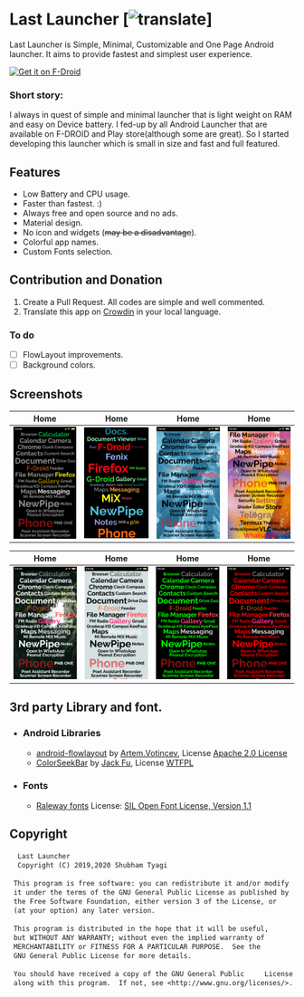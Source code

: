 # Last Launcher  [![translate](https://img.shields.io/badge/Translation-Crowdin-green)]

Last Launcher is Simple, Minimal, Customizable and One Page Android launcher. It aims to provide fastest and simplest user experience.  

[<img src="https://f-droid.org/badge/get-it-on.png" alt="Get it on F-Droid" height="50">](https://f-droid.org/packages/io.github.subhamtyagi.lastlauncher/)

### Short story:
I always in quest of simple and minimal launcher that is light weight on RAM and easy on Device battery. I fed-up by all Android Launcher that are available on F-DROID and Play store(although some are great). So I started developing this launcher which is small in size and fast and full featured.

## Features
* Low Battery and CPU usage.
* Faster than fastest. :)
* Always free and open source and no ads.
* Material design.
* No icon and widgets (~~may be a disadvantage~~).
* Colorful app names.
* Custom Fonts selection.


## Contribution and Donation
1. Create a Pull Request. All codes are simple and well commented.
2. Translate this app on [Crowdin](https://crowdin.com/project/last-launcher) in your local language.

### To do
* [ ] FlowLayout improvements.
* [ ] Background colors.

## Screenshots
| Home|Home|Home|Home|
|:-:|:-:|:-:|:-:|
| ![Home](/fastlane/metadata/android/en-US/images/phoneScreenshots/1.png?raw=true "Home")| ![Home](/fastlane/metadata/android/en-US/images/phoneScreenshots/2.jpg?raw=true "Home")|![Home](/fastlane/metadata/android/en-US/images/phoneScreenshots/3.png?raw=true "Home")|![Home](/fastlane/metadata/android/en-US/images/phoneScreenshots/4.png?raw=true )|

| Home|Home|Home|Home|
|:-:|:-:|:-:|:-:|
| ![Home](/fastlane/metadata/android/en-US/images/phoneScreenshots/5.png?raw=true "Home")| ![Home](/fastlane/metadata/android/en-US/images/phoneScreenshots/6.png?raw=true "Home")|![Home](/fastlane/metadata/android/en-US/images/phoneScreenshots/7.png?raw=true "Home")|![Home](/fastlane/metadata/android/en-US/images/phoneScreenshots/8.png?raw=true )|

## 3rd party Library and font.
* ### Android Libraries
  * [android-flowlayout](https://github.com/ApmeM/android-flowlayout)  by [Artem.Votincev](https://github.com/ApmeM), License [Apache 2.0 License](http://www.apache.org/licenses/LICENSE-2.0)
  * [ColorSeekBar](https://github.com/rtugeek/ColorSeekBar) by  [Jack Fu](https://github.com/rtugeek), License [WTFPL](http://www.wtfpl.net/)
* ### Fonts 
  * [Raleway fonts](https://github.com/impallari/Raleway/) License: [SIL Open Font License, Version 1.1]([http://scripts.sil.org/OFL](http://scripts.sil.org/OFL))

## Copyright

      Last Launcher
      Copyright (C) 2019,2020 Shubham Tyagi

     This program is free software: you can redistribute it and/or modify
     it under the terms of the GNU General Public License as published by
     the Free Software Foundation, either version 3 of the License, or
     (at your option) any later version.

     This program is distributed in the hope that it will be useful,
     but WITHOUT ANY WARRANTY; without even the implied warranty of
     MERCHANTABILITY or FITNESS FOR A PARTICULAR PURPOSE.  See the
     GNU General Public License for more details.

     You should have received a copy of the GNU General Public     License
     along with this program.  If not, see <http://www.gnu.org/licenses/>.
